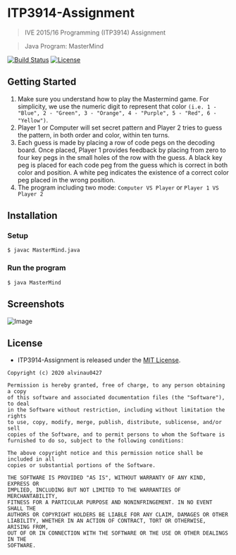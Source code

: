 # ITP3914-Assignment
> IVE 2015/16 Programming (ITP3914) Assignment

> Java Program: MasterMind

[![Build Status](https://travis-ci.com/alvinau0427/ITP3914-Assignment.svg?branch=master)](https://travis-ci.org/alvinau0427/ITP3914-Assignment)
[![License](https://img.shields.io/badge/License-MIT-blue.svg)](LICENSE)

## Getting Started
1. Make sure you understand how to play the Mastermind game. For simplicity, we use the numeric digit to represent that color `(i.e. 1 - "Blue", 2 - "Green", 3 - "Orange", 4 - "Purple", 5 - "Red", 6 - "Yellow")`.
2. Player 1 or Computer will set secret pattern and Player 2 tries to guess the pattern, in both order and color, within ten turns.
3. Each guess is made by placing a row of code pegs on the decoding board. Once placed, Player 1 provides feedback by placing from zero to four key pegs in the small holes of the row with the guess. A black key peg is placed for each code peg from the guess which is correct in both color and position. A white peg indicates the existence of a correct color peg placed in the wrong position.
4. The program including two mode: `Computer VS Player` or `Player 1 VS Player 2`

## Installation

### Setup
```
$ javac MasterMind.java
```

### Run the program
```
$ java MasterMind
```

## Screenshots
![Image](https://github.com/alvinau0427/ITP3914-Assignment/blob/master/doc/demo.gif)

## License
- ITP3914-Assignment is released under the [MIT License](https://opensource.org/licenses/MIT).
```
Copyright (c) 2020 alvinau0427

Permission is hereby granted, free of charge, to any person obtaining a copy
of this software and associated documentation files (the "Software"), to deal
in the Software without restriction, including without limitation the rights
to use, copy, modify, merge, publish, distribute, sublicense, and/or sell
copies of the Software, and to permit persons to whom the Software is
furnished to do so, subject to the following conditions:

The above copyright notice and this permission notice shall be included in all
copies or substantial portions of the Software.

THE SOFTWARE IS PROVIDED "AS IS", WITHOUT WARRANTY OF ANY KIND, EXPRESS OR
IMPLIED, INCLUDING BUT NOT LIMITED TO THE WARRANTIES OF MERCHANTABILITY,
FITNESS FOR A PARTICULAR PURPOSE AND NONINFRINGEMENT. IN NO EVENT SHALL THE
AUTHORS OR COPYRIGHT HOLDERS BE LIABLE FOR ANY CLAIM, DAMAGES OR OTHER
LIABILITY, WHETHER IN AN ACTION OF CONTRACT, TORT OR OTHERWISE, ARISING FROM,
OUT OF OR IN CONNECTION WITH THE SOFTWARE OR THE USE OR OTHER DEALINGS IN THE
SOFTWARE.
```
